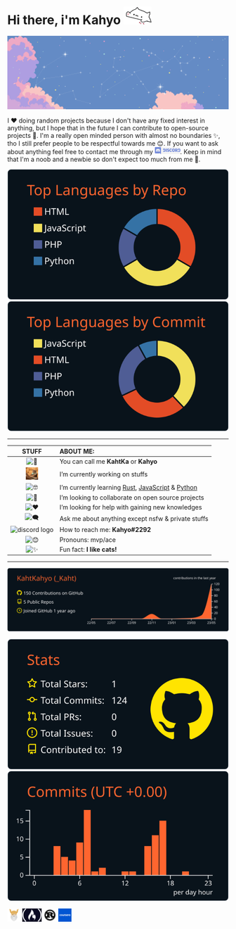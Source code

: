 # Hi there, i'm Kahyo [<img src='https://github.com/KahtKahyo/KahtKahyo/blob/master/Images/bongo-cat-transparent.gif' alt='bongo cat img' height='40'>](https://www.youtube.com/watch?v=hvL1339luv0)
[![](https://github.com/KahtKahyo/KahtKahyo/blob/master/Images/nprhx6w5y-bannerferris-gif-7z58xh.gif)](https://www.youtube.com/watch?v=DLzxrzFCyOs)

I ❤️ doing random projects because I don't have any fixed interest in anything, but I hope that in the future I can contribute to open-source projects 🤖. I'm a really open minded person with almost no boundaries ✨, tho I still prefer people to be respectful towards me 😊. If you want to ask about anything feel free to contact me through my <img src='https://github.com/KahtKahyo/KahtKahyo/blob/master/Images/png-transparent-discord-hd-logo.png' alt="discord" height="16">. Keep in mind that I'm a noob and a newbie so don't expect too much from me 🥹.

[![](https://raw.githubusercontent.com/KahtKahyo/KahtKahyo/master/profile-summary-card-output/codeSTACKr/1-repos-per-language.svg)](https://github.com/vn7n24fzkq/github-profile-summary-cards) [![](https://raw.githubusercontent.com/KahtKahyo/KahtKahyo/master/profile-summary-card-output/codeSTACKr/2-most-commit-language.svg)](https://github.com/vn7n24fzkq/github-profile-summary-cards)
 
 ---

| STUFF | ABOUT ME:|
| :---: | :--- |
| <img src='https://github.com/KahtKahyo/KahtKahyo/assets/87621187/813d3ef0-4197-4809-8d56-de214301d857' alt='👾' height='28'> | You can call me **KahtKa** or **Kahyo** |
| <img src='https://github.com/KahtKahyo/KahtKahyo/blob/master/Images/cat-cute.gif' alt='⚒️' height='28'> | I’m currently working on stuffs |
| <img src='https://github.com/KahtKahyo/KahtKahyo/assets/87621187/3a5a1e9d-3a84-4653-86bb-ae89ab4e6b02' alt='🤓' height='28'> | I’m currently learning [Rust](https://www.youtube.com/watch?v=MsocPEZBd-M), [JavaScript](https://www.youtube.com/watch?v=zQnBQ4tB3ZA) & [Python](https://www.youtube.com/watch?v=V4gGJ7XXlC0) |
| <img src='https://github.com/KahtKahyo/KahtKahyo/assets/87621187/8cda3aac-6742-450d-aac3-2a4a594a3758' alt='🤝' height='28'> | I’m looking to collaborate on open source projects|
| <img src='https://github.com/KahtKahyo/KahtKahyo/assets/87621187/13ee8184-f17a-4452-9cb0-88c1a1cb5afe' alt='❤️' height='28'> | I’m looking for help with gaining new knowledges |
| <img src='https://github.com/KahtKahyo/KahtKahyo/assets/87621187/a6e4dc1c-a61e-4647-ac59-00a5d995d1ae' alt='🗨️' height='28'> | Ask me about anything except nsfw & private stuffs |
| <img src='https://github.com/KahtKahyo/KahtKahyo/assets/87621187/e255a1ce-25aa-4178-bf34-6b45314ca15b' alt="discord logo" height="28"> | How to reach me: **Kahyo#2292** |
| <img src='https://github.com/KahtKahyo/KahtKahyo/assets/87621187/fe40c2f9-548a-4e67-862e-400a0a02b36f' alt='😊' height="28"> | Pronouns: mvp/ace |
| <img src='https://github.com/KahtKahyo/KahtKahyo/assets/87621187/1244d666-e2a6-4d57-b161-5389362a7e8b' alt='✨' height='28'> | Fun fact: **I like cats!** |

---

[![](https://raw.githubusercontent.com/KahtKahyo/KahtKahyo/master/profile-summary-card-output/codeSTACKr/0-profile-details.svg)](https://github.com/vn7n24fzkq/github-profile-summary-cards)

[![](https://raw.githubusercontent.com/KahtKahyo/KahtKahyo/master/profile-summary-card-output/codeSTACKr/3-stats.svg)](https://github.com/vn7n24fzkq/github-profile-summary-cards) [![](https://raw.githubusercontent.com/KahtKahyo/KahtKahyo/master/profile-summary-card-output/codeSTACKr/4-productive-time.svg)](https://github.com/vn7n24fzkq/github-profile-summary-cards)

<img src='https://github.com/KahtKahyo/KahtKahyo/blob/master/Images/4441966.png' alt='odin project' height='30'>  <img src='https://github.com/KahtKahyo/KahtKahyo/blob/master/Images/fcc_primary_small.jpg' alt='freecodecamp' height='30'>  <img src='https://github.com/KahtKahyo/KahtKahyo/blob/master/Images/rust-social.jpg' alt='rust' height='30'>  <img src='https://github.com/KahtKahyo/KahtKahyo/blob/master/Images/2048px-Coursera-Logo_600x600.svg.png' alt='coursera' height='30'> 
 
